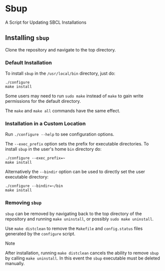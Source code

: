 # Sbup
A Script for Updating SBCL Installations

## Installing `sbup`
Clone the repository and navigate to the top directory.

### Default Installation
To install `sbup` in the `/usr/local/bin` directory, just do:

```none
./configure
make install
```

Some users may need to run `sudo make` instead of `make` to gain write permissions for the default directory.

The `make` and `make all` commands have the same effect.

### Installation in a Custom Location

Run `./configure --help` to see configuration options.

The `--exec_prefix` option sets the prefix for executable directories. To install `sbup` in the user's home `bin` directory do:

```none
./configure --exec_prefix=~
make install
```

Alternatively the `--bindir` option can be used to directly set the user executable directory:

```none
./configure --bindir=~/bin
make install
```

### Removing `sbup`
`sbup` can be removed by navigating back to the top directory of the repository and running `make uninstall`, or possibly `sudo make uninstall`.

Use `make distclean` to remove the `Makefile` and `config.status` files generated by the `configure` script.

> [!NOTE]
> After installation, running `make distclean` cancels the ability to remove `sbup` by calling `make uninstall`. In this event the `sbup` executable must be deleted manually.
